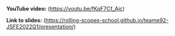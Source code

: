 **YouTube video:** (https://youtu.be/fKqF7Cf_Ajc)

**Link to slides:** (https://rolling-scopes-school.github.io/teame92-JSFE2022Q1/presentation/)